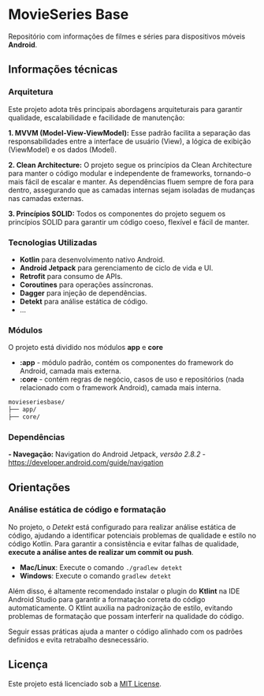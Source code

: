 # MovieSeries Base
Repositório com informações de filmes e séries para dispositivos móveis **Android**.

## Informações técnicas

### Arquitetura
Este projeto adota três principais abordagens arquiteturais para garantir qualidade, escalabilidade e facilidade de manutenção:

**1. MVVM (Model-View-ViewModel):** Esse padrão facilita a separação das responsabilidades entre a interface de usuário (View), a lógica de exibição (ViewModel) e os dados (Model).

**2. Clean Architecture:** O projeto segue os princípios da Clean Architecture para manter o código modular e independente de frameworks, tornando-o mais fácil de escalar e manter. As dependências fluem sempre de fora para dentro, assegurando que as camadas internas sejam isoladas de mudanças nas camadas externas.

**3. Princípios SOLID:** Todos os componentes do projeto seguem os princípios SOLID para garantir um código coeso, flexível e fácil de manter.

### Tecnologias Utilizadas
- **Kotlin** para desenvolvimento nativo Android.
- **Android Jetpack** para gerenciamento de ciclo de vida e UI.
- **Retrofit** para consumo de APIs.
- **Coroutines** para operações assíncronas.
- **Dagger** para injeção de dependências.
- **Detekt** para análise estática de código.
- ...

### Módulos
O projeto está dividido nos módulos **app** e **core**

- **:app** - módulo padrão, contém os componentes do framework do Android, camada mais externa.
- **:core** - contém regras de negócio, casos de uso e repositórios (nada relacionado com o framework Android), camada mais interna.

```css
movieseriesbase/
├── app/
├── core/
```

### Dependências
**- Navegação:** Navigation do Android Jetpack, *versão 2.8.2* - https://developer.android.com/guide/navigation

## Orientações

### Análise estática de código e formatação

No projeto, o *Detekt* está configurado para realizar análise estática de código, ajudando a identificar potenciais problemas de qualidade e estilo no código Kotlin. Para garantir a consistência e evitar falhas de qualidade, **execute a análise antes de realizar um commit ou push**.

- **Mac/Linux**: Execute o comando `./gradlew detekt`
- **Windows**: Execute o comando `gradlew detekt`

Além disso, é altamente recomendado instalar o plugin do **Ktlint** na IDE Android Studio para garantir a formatação correta do código automaticamente. O Ktlint auxilia na padronização de estilo, evitando problemas de formatação que possam interferir na qualidade do código.

Seguir essas práticas ajuda a manter o código alinhado com os padrões definidos e evita retrabalho desnecessário.




## Licença
Este projeto está licenciado sob a [MIT License](LICENSE).
